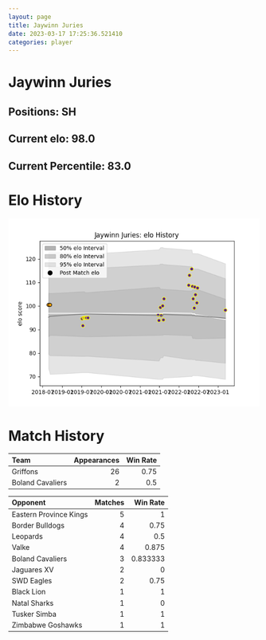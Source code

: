 ```yaml
---  
layout: page  
title: Jaywinn Juries  
date: 2023-03-17 17:25:36.521410  
categories: player  
---
```

# Jaywinn Juries

## Positions: SH

## Current elo: 98.0

## Current Percentile: 83.0

# Elo History


![elo history](history_JaywinnJuries.png)
# Match History


| Team             |   Appearances |   Win Rate |
|:-----------------|--------------:|-----------:|
| Griffons         |            26 |       0.75 |
| Boland Cavaliers |             2 |       0.5  |

| Opponent               |   Matches |   Win Rate |
|:-----------------------|----------:|-----------:|
| Eastern Province Kings |         5 |   1        |
| Border Bulldogs        |         4 |   0.75     |
| Leopards               |         4 |   0.5      |
| Valke                  |         4 |   0.875    |
| Boland Cavaliers       |         3 |   0.833333 |
| Jaguares XV            |         2 |   0        |
| SWD Eagles             |         2 |   0.75     |
| Black Lion             |         1 |   1        |
| Natal Sharks           |         1 |   0        |
| Tusker Simba           |         1 |   1        |
| Zimbabwe Goshawks      |         1 |   1        |